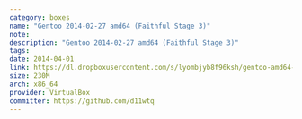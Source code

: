 ```yaml
---
category: boxes
name: "Gentoo 2014-02-27 amd64 (Faithful Stage 3)"
note: 
description: "Gentoo 2014-02-27 amd64 (Faithful Stage 3)"
tags:
date: 2014-04-01
link: https://dl.dropboxusercontent.com/s/lyombjyb8f96ksh/gentoo-amd64-stage3.box
size: 230M
arch: x86_64
provider: VirtualBox
committer: https://github.com/d11wtq
---
```

